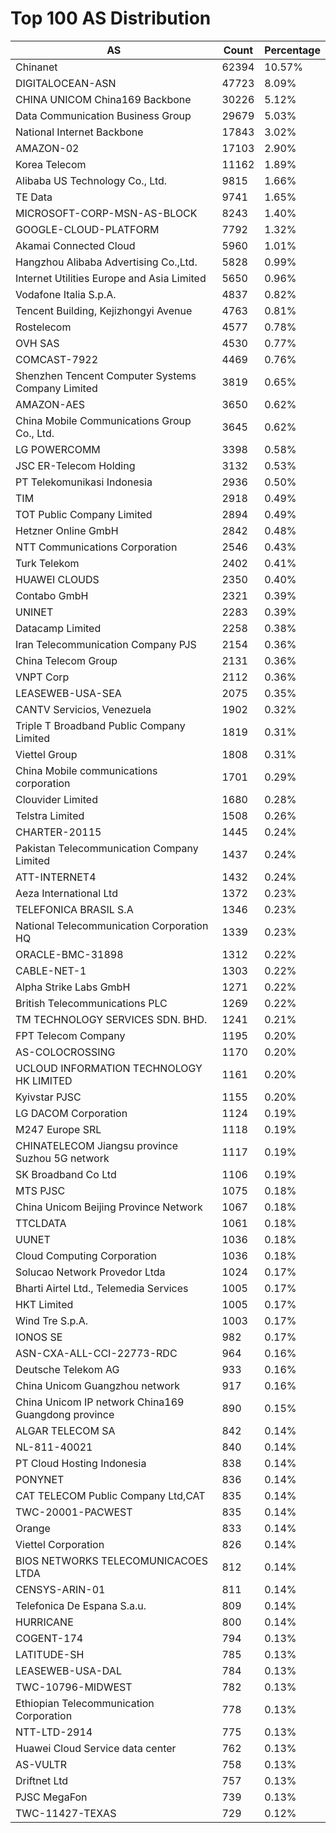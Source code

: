 # Top 100 AS Distribution
| AS | Count | Percentage |
|----|----|----|
| Chinanet | 62394 | 10.57% |
| DIGITALOCEAN-ASN | 47723 | 8.09% |
| CHINA UNICOM China169 Backbone | 30226 | 5.12% |
| Data Communication Business Group | 29679 | 5.03% |
| National Internet Backbone | 17843 | 3.02% |
| AMAZON-02 | 17103 | 2.90% |
| Korea Telecom | 11162 | 1.89% |
| Alibaba US Technology Co., Ltd. | 9815 | 1.66% |
| TE Data | 9741 | 1.65% |
| MICROSOFT-CORP-MSN-AS-BLOCK | 8243 | 1.40% |
| GOOGLE-CLOUD-PLATFORM | 7792 | 1.32% |
| Akamai Connected Cloud | 5960 | 1.01% |
| Hangzhou Alibaba Advertising Co.,Ltd. | 5828 | 0.99% |
| Internet Utilities Europe and Asia Limited | 5650 | 0.96% |
| Vodafone Italia S.p.A. | 4837 | 0.82% |
| Tencent Building, Kejizhongyi Avenue | 4763 | 0.81% |
| Rostelecom | 4577 | 0.78% |
| OVH SAS | 4530 | 0.77% |
| COMCAST-7922 | 4469 | 0.76% |
| Shenzhen Tencent Computer Systems Company Limited | 3819 | 0.65% |
| AMAZON-AES | 3650 | 0.62% |
| China Mobile Communications Group Co., Ltd. | 3645 | 0.62% |
| LG POWERCOMM | 3398 | 0.58% |
| JSC ER-Telecom Holding | 3132 | 0.53% |
| PT Telekomunikasi Indonesia | 2936 | 0.50% |
| TIM | 2918 | 0.49% |
| TOT Public Company Limited | 2894 | 0.49% |
| Hetzner Online GmbH | 2842 | 0.48% |
| NTT Communications Corporation | 2546 | 0.43% |
| Turk Telekom | 2402 | 0.41% |
| HUAWEI CLOUDS | 2350 | 0.40% |
| Contabo GmbH | 2321 | 0.39% |
| UNINET | 2283 | 0.39% |
| Datacamp Limited | 2258 | 0.38% |
| Iran Telecommunication Company PJS | 2154 | 0.36% |
| China Telecom Group | 2131 | 0.36% |
| VNPT Corp | 2112 | 0.36% |
| LEASEWEB-USA-SEA | 2075 | 0.35% |
| CANTV Servicios, Venezuela | 1902 | 0.32% |
| Triple T Broadband Public Company Limited | 1819 | 0.31% |
| Viettel Group | 1808 | 0.31% |
| China Mobile communications corporation | 1701 | 0.29% |
| Clouvider Limited | 1680 | 0.28% |
| Telstra Limited | 1508 | 0.26% |
| CHARTER-20115 | 1445 | 0.24% |
| Pakistan Telecommunication Company Limited | 1437 | 0.24% |
| ATT-INTERNET4 | 1432 | 0.24% |
| Aeza International Ltd | 1372 | 0.23% |
| TELEFONICA BRASIL S.A | 1346 | 0.23% |
| National Telecommunication Corporation HQ | 1339 | 0.23% |
| ORACLE-BMC-31898 | 1312 | 0.22% |
| CABLE-NET-1 | 1303 | 0.22% |
| Alpha Strike Labs GmbH | 1271 | 0.22% |
| British Telecommunications PLC | 1269 | 0.22% |
| TM TECHNOLOGY SERVICES SDN. BHD. | 1241 | 0.21% |
| FPT Telecom Company | 1195 | 0.20% |
| AS-COLOCROSSING | 1170 | 0.20% |
| UCLOUD INFORMATION TECHNOLOGY HK LIMITED | 1161 | 0.20% |
| Kyivstar PJSC | 1155 | 0.20% |
| LG DACOM Corporation | 1124 | 0.19% |
| M247 Europe SRL | 1118 | 0.19% |
| CHINATELECOM Jiangsu province Suzhou 5G network | 1117 | 0.19% |
| SK Broadband Co Ltd | 1106 | 0.19% |
| MTS PJSC | 1075 | 0.18% |
| China Unicom Beijing Province Network | 1067 | 0.18% |
| TTCLDATA | 1061 | 0.18% |
| UUNET | 1036 | 0.18% |
| Cloud Computing Corporation | 1036 | 0.18% |
| Solucao Network Provedor Ltda | 1024 | 0.17% |
| Bharti Airtel Ltd., Telemedia Services | 1005 | 0.17% |
| HKT Limited | 1005 | 0.17% |
| Wind Tre S.p.A. | 1003 | 0.17% |
| IONOS SE | 982 | 0.17% |
| ASN-CXA-ALL-CCI-22773-RDC | 964 | 0.16% |
| Deutsche Telekom AG | 933 | 0.16% |
| China Unicom Guangzhou network | 917 | 0.16% |
| China Unicom IP network China169 Guangdong province | 890 | 0.15% |
| ALGAR TELECOM SA | 842 | 0.14% |
| NL-811-40021 | 840 | 0.14% |
| PT Cloud Hosting Indonesia | 838 | 0.14% |
| PONYNET | 836 | 0.14% |
| CAT TELECOM Public Company Ltd,CAT | 835 | 0.14% |
| TWC-20001-PACWEST | 835 | 0.14% |
| Orange | 833 | 0.14% |
| Viettel Corporation | 826 | 0.14% |
| BIOS NETWORKS TELECOMUNICACOES LTDA | 812 | 0.14% |
| CENSYS-ARIN-01 | 811 | 0.14% |
| Telefonica De Espana S.a.u. | 809 | 0.14% |
| HURRICANE | 800 | 0.14% |
| COGENT-174 | 794 | 0.13% |
| LATITUDE-SH | 785 | 0.13% |
| LEASEWEB-USA-DAL | 784 | 0.13% |
| TWC-10796-MIDWEST | 782 | 0.13% |
| Ethiopian Telecommunication Corporation | 778 | 0.13% |
| NTT-LTD-2914 | 775 | 0.13% |
| Huawei Cloud Service data center | 762 | 0.13% |
| AS-VULTR | 758 | 0.13% |
| Driftnet Ltd | 757 | 0.13% |
| PJSC MegaFon | 739 | 0.13% |
| TWC-11427-TEXAS | 729 | 0.12% |
